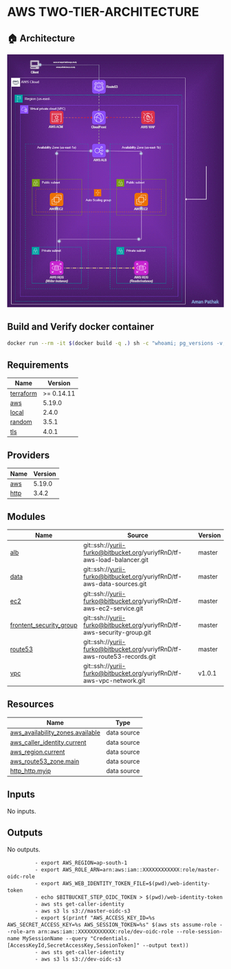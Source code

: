 AWS TWO-TIER-ARCHITECTURE
===

## 🏠 Architecture

![img](images/two-tier-architecture.gif)

## Build and Verify docker container

```bash
docker run --rm -it $(docker build -q .) sh -c "whoami; pg_versions -v; git version"
```

<!-- BEGIN_TF_DOCS -->
## Requirements

| Name | Version |
|------|---------|
| <a name="requirement_terraform"></a> [terraform](#requirement\_terraform) | >= 0.14.11 |
| <a name="requirement_aws"></a> [aws](#requirement\_aws) | 5.19.0 |
| <a name="requirement_local"></a> [local](#requirement\_local) | 2.4.0 |
| <a name="requirement_random"></a> [random](#requirement\_random) | 3.5.1 |
| <a name="requirement_tls"></a> [tls](#requirement\_tls) | 4.0.1 |

## Providers

| Name | Version |
|------|---------|
| <a name="provider_aws"></a> [aws](#provider\_aws) | 5.19.0 |
| <a name="provider_http"></a> [http](#provider\_http) | 3.4.2 |

## Modules

| Name | Source | Version |
|------|--------|---------|
| <a name="module_alb"></a> [alb](#module\_alb) | git::ssh://yurii-furko@bitbucket.org/yuriyfRnD/tf-aws-load-balancer.git | master |
| <a name="module_data"></a> [data](#module\_data) | git::ssh://yurii-furko@bitbucket.org/yuriyfRnD/tf-aws-data-sources.git | master |
| <a name="module_ec2"></a> [ec2](#module\_ec2) | git::ssh://yurii-furko@bitbucket.org/yuriyfRnD/tf-aws-ec2-service.git | master |
| <a name="module_frontent_security_group"></a> [frontent\_security\_group](#module\_frontent\_security\_group) | git::ssh://yurii-furko@bitbucket.org/yuriyfRnD/tf-aws-security-group.git | master |
| <a name="module_route53"></a> [route53](#module\_route53) | git::ssh://yurii-furko@bitbucket.org/yuriyfRnD/tf-aws-route53-records.git | master |
| <a name="module_vpc"></a> [vpc](#module\_vpc) | git::ssh://yurii-furko@bitbucket.org/yuriyfRnD/tf-aws-vpc-network.git | v1.0.1 |

## Resources

| Name | Type |
|------|------|
| [aws_availability_zones.available](https://registry.terraform.io/providers/hashicorp/aws/5.19.0/docs/data-sources/availability_zones) | data source |
| [aws_caller_identity.current](https://registry.terraform.io/providers/hashicorp/aws/5.19.0/docs/data-sources/caller_identity) | data source |
| [aws_region.current](https://registry.terraform.io/providers/hashicorp/aws/5.19.0/docs/data-sources/region) | data source |
| [aws_route53_zone.main](https://registry.terraform.io/providers/hashicorp/aws/5.19.0/docs/data-sources/route53_zone) | data source |
| [http_http.myip](https://registry.terraform.io/providers/hashicorp/http/latest/docs/data-sources/http) | data source |

## Inputs

No inputs.

## Outputs

No outputs.
<!-- END_TF_DOCS -->





             - export AWS_REGION=ap-south-1
             - export AWS_ROLE_ARN=arn:aws:iam::XXXXXXXXXXXX:role/master-oidc-role
             - export AWS_WEB_IDENTITY_TOKEN_FILE=$(pwd)/web-identity-token 
             - echo $BITBUCKET_STEP_OIDC_TOKEN > $(pwd)/web-identity-token     
             - aws sts get-caller-identity
             - aws s3 ls s3://master-oidc-s3        
             - export $(printf "AWS_ACCESS_KEY_ID=%s AWS_SECRET_ACCESS_KEY=%s AWS_SESSION_TOKEN=%s" $(aws sts assume-role --role-arn arn:aws:iam::XXXXXXXXXXXX:role/dev-oidc-role --role-session-name MySessionName --query "Credentials.[AccessKeyId,SecretAccessKey,SessionToken]" --output text))
             - aws sts get-caller-identity
             - aws s3 ls s3://dev-oidc-s3